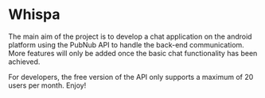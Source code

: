 Whispa
======

The main aim of the project is to develop a chat application on the android platform
using the PubNub API to handle the back-end communicatiom. More features will only be 
added once the basic chat functionality has been achieved.

For developers, the free version of the API only supports a maximum of 20 users per month.
Enjoy!
